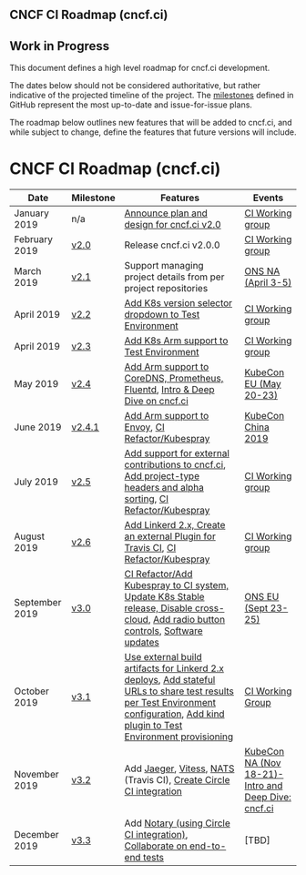 CNCF CI Roadmap (cncf.ci) 
---

## Work in Progress

This document defines a high level roadmap for cncf.ci development.

The dates below should not be considered authoritative, but rather indicative of the projected timeline of the project. The [milestones](https://github.com/crosscloudci/crosscloudci/milestones) defined in GitHub represent the most up-to-date and issue-for-issue plans.

The roadmap below outlines new features that will be added to cncf.ci, and while subject to change, define the features that future versions will include.

# CNCF CI Roadmap (cncf.ci)

| Date | Milestone | Features | Events |
| ----------------- | ----- | ---------------------- | --------------------- |
| January 2019 | n/a | [Announce plan and design for cncf.ci v2.0](https://docs.google.com/presentation/d/1NbRstXKJU7y7rOV60gV4Hg2TY2sM6l3rche73XpiRRk/edit#slide=id.g4c4fbf5639_0_143) | [CI Working group](https://github.com/cncf/wg-ci/blob/master/README.md#meeting-time) |
| February 2019 | [v2.0](https://github.com/crosscloudci/crosscloudci/milestone/1) | Release cncf.ci v2.0.0 | [CI Working group](https://github.com/cncf/wg-ci/blob/master/README.md#meeting-time) |
| March 2019 | [v2.1](https://github.com/crosscloudci/crosscloudci/milestone/2) | Support managing project details from per project repositories | [ONS NA (April 3-5)](https://events.linuxfoundation.org/events/open-networking-summit-north-america-2019/) |
| April 2019 | [v2.2](https://github.com/crosscloudci/crosscloudci/labels/v2.2) | [Add K8s version selector dropdown to Test Environment](https://github.com/crosscloudci/crosscloudci/milestone/28) | [CI Working group](https://github.com/cncf/wg-ci/blob/master/README.md#meeting-time) |
| April 2019 | [v2.3](https://github.com/crosscloudci/crosscloudci/labels/v2.3) | [Add K8s Arm support to Test Environment](https://github.com/crosscloudci/crosscloudci/milestone/24) | [CI Working group](https://github.com/cncf/wg-ci/blob/master/README.md#meeting-time) |
| May 2019 | [v2.4](https://github.com/crosscloudci/crosscloudci/labels/v2.4) | [Add Arm support to CoreDNS, Prometheus, Fluentd](https://github.com/crosscloudci/crosscloudci/milestone/24), [Intro & Deep Dive on cncf.ci](https://github.com/crosscloudci/crosscloudci/milestone/25) | [KubeCon EU (May 20-23)](https://events.linuxfoundation.org/events/kubecon-cloudnativecon-europe-2019/) |
| June 2019 | [v2.4.1](https://github.com/crosscloudci/crosscloudci/labels/v2.4) | [Add Arm support to Envoy](https://github.com/crosscloudci/crosscloudci/milestone/24), [CI Refactor/Kubespray](https://github.com/crosscloudci/crosscloudci/milestone/13) | [KubeCon China 2019](https://sched.co/OBhN) |
| July 2019 | [v2.5](https://github.com/crosscloudci/crosscloudci/labels/v2.5) | [Add support for external contributions to cncf.ci](https://github.com/crosscloudci/crosscloudci/milestone/29), [Add project-type headers and alpha sorting](https://github.com/crosscloudci/crosscloudci/milestone/18), [CI Refactor/Kubespray](https://github.com/crosscloudci/crosscloudci/milestone/13) | [CI Working group](https://github.com/cncf/wg-ci/blob/master/README.md#meeting-time) |
| August 2019 | [v2.6](https://github.com/crosscloudci/crosscloudci/labels/v2.6) | [Add Linkerd 2.x, Create an external Plugin for Travis CI](https://github.com/crosscloudci/crosscloudci/milestone/12), [CI Refactor/Kubespray](https://github.com/crosscloudci/crosscloudci/milestone/13) | [CI Working group](https://github.com/cncf/wg-ci/blob/master/README.md#meeting-time) |
| September 2019 | [v3.0](https://github.com/crosscloudci/crosscloudci/labels/v3.0) | [CI Refactor/Add Kubespray to CI system, Update K8s Stable release, Disable cross-cloud](https://github.com/crosscloudci/crosscloudci/milestone/13), [Add radio button controls](https://github.com/crosscloudci/crosscloudci/milestone/18), [Software updates](https://github.com/crosscloudci/crosscloudci/milestone/14) | [ONS EU (Sept 23-25)](https://events.linuxfoundation.org/events/open-networking-summit-europe-2019/) |
| October 2019 | [v3.1](https://github.com/crosscloudci/crosscloudci/labels/v3.1) | [Use external build artifacts for Linkerd 2.x deploys](https://github.com/crosscloudci/crosscloudci/milestone/12), [Add stateful URLs to share test results per Test Environment configuration](https://github.com/crosscloudci/crosscloudci/milestone/18), [Add kind plugin to Test Environment provisioning](https://github.com/crosscloudci/crosscloudci/milestone/13) | [CI Working Group](https://github.com/cncf/wg-ci/blob/master/README.md#meeting-time) |
| November 2019 | [v3.2](https://github.com/crosscloudci/crosscloudci/labels/v3.2) | Add [Jaeger](https://github.com/crosscloudci/crosscloudci/milestone/15), [Vitess](https://github.com/crosscloudci/crosscloudci/milestone/16), [NATS](https://github.com/crosscloudci/crosscloudci/milestone/17) (Travis CI), [Create Circle CI integration](https://github.com/crosscloudci/crosscloudci/milestone/19) | [KubeCon NA (Nov 18-21)- Intro and Deep Dive: cncf.ci](https://github.com/crosscloudci/crosscloudci/milestone/27) |
| December 2019 | [v3.3](https://github.com/crosscloudci/crosscloudci/labels/v3.3) | Add [Notary (using Circle CI integration)](https://github.com/crosscloudci/crosscloudci/milestone/22), [Collaborate on end-to-end tests](https://github.com/crosscloudci/crosscloudci/milestone/26) | [TBD] |
